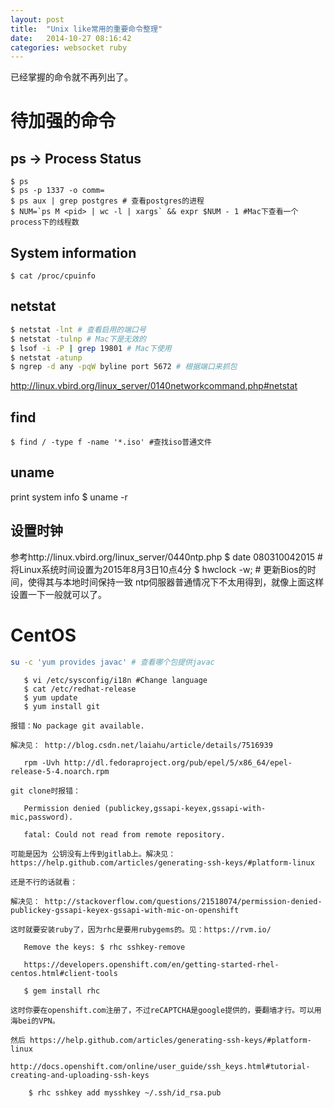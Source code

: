 ```yaml
---
layout: post
title:  "Unix like常用的重要命令整理"
date:   2014-10-27 08:16:42
categories: websocket ruby
---
```

已经掌握的命令就不再列出了。
# 待加强的命令
## ps -> Process Status
    $ ps
    $ ps -p 1337 -o comm=
    $ ps aux | grep postgres # 查看postgres的进程
    $ NUM=`ps M <pid> | wc -l | xargs` && expr $NUM - 1 #Mac下查看一个process下的线程数
## System information
    $ cat /proc/cpuinfo
    

## netstat
```bash
$ netstat -lnt # 查看启用的端口号
$ netstat -tulnp # Mac下是无效的
$ lsof -i -P | grep 19801 # Mac下使用
$ netstat -atunp
$ ngrep -d any -pqW byline port 5672 # 根据端口来抓包

```
http://linux.vbird.org/linux_server/0140networkcommand.php#netstat
    
## find
    $ find / -type f -name '*.iso' #查找iso普通文件    

## uname
print system info
    $ uname -r

## 设置时钟
参考http://linux.vbird.org/linux_server/0440ntp.php
$ date 080310042015 # 将Linux系统时间设置为2015年8月3日10点4分
$ hwclock -w; # 更新Bios的时间，使得其与本地时间保持一致
ntp伺服器普通情况下不太用得到，就像上面这样设置一下一般就可以了。

# CentOS
```bash
su -c 'yum provides javac' # 查看哪个包提供javac
```

```
   $ vi /etc/sysconfig/i18n #Change language
   $ cat /etc/redhat-release 
   $ yum update
   $ yum install git
   
报错：No package git available.

解决见： http://blog.csdn.net/laiahu/article/details/7516939
   
   rpm -Uvh http://dl.fedoraproject.org/pub/epel/5/x86_64/epel-release-5-4.noarch.rpm
   
git clone时报错：

   Permission denied (publickey,gssapi-keyex,gssapi-with-mic,password).
   
   fatal: Could not read from remote repository.
   
可能是因为 公钥没有上传到gitlab上。解决见：  https://help.github.com/articles/generating-ssh-keys/#platform-linux

还是不行的话就看：

解决见： http://stackoverflow.com/questions/21518074/permission-denied-publickey-gssapi-keyex-gssapi-with-mic-on-openshift

这时就要安装ruby了，因为rhc是要用rubygems的。见：https://rvm.io/

   Remove the keys: $ rhc sshkey-remove 
   
   https://developers.openshift.com/en/getting-started-rhel-centos.html#client-tools
   
   $ gem install rhc   

这时你要在openshift.com注册了，不过reCAPTCHA是google提供的，要翻墙才行。可以用海bei的VPN。

然后 https://help.github.com/articles/generating-ssh-keys/#platform-linux

http://docs.openshift.com/online/user_guide/ssh_keys.html#tutorial-creating-and-uploading-ssh-keys

    $ rhc sshkey add mysshkey ~/.ssh/id_rsa.pub
   
   
```    